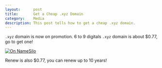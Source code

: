 ```yaml
---
layout:      post
title:       Get a Cheap .xyz Domain
category:    Media
description: This post tells how to get a cheap .xyz domain.
---
```


`.xyz` domain is now on promotion. 6 to 9 digitals `.xyz` domain is about $0.77, go to get one!

[![On NameSilo]({{site.baseurl}}/assets/img/xyz-domain-namesilo.png)]({{site.baseurl}}/assets/img/xyz-domain-namesilo.png)  

Renew is also $0.77, you can renew up to 10 years!